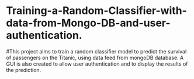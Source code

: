 # Training-a-Random-Classifier-with-data-from-Mongo-DB-and-user-authentication.
#This project aims to train a random classifier model to predict the survival of passengers on the Titanic, using data feed from mongoDB database. A GUI is also created to allow user authentication and to display the results of the prediction.
